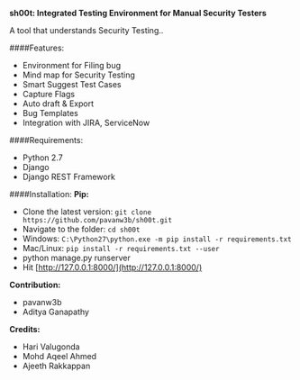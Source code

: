**sh00t: Integrated Testing Environment for Manual Security Testers**

A tool that understands Security Testing..

####Features:
- Environment for Filing bug
- Mind map for Security Testing
- Smart Suggest Test Cases
- Capture Flags
- Auto draft & Export
- Bug Templates
- Integration with JIRA, ServiceNow

####Requirements:
- Python 2.7
- Django
- Django REST Framework


####Installation:
**Pip:**
* Clone the latest version: `git clone https://github.com/pavanw3b/sh00t.git
`
* Navigate to the folder: `cd sh00t`
* Windows: `C:\Python27\python.exe -m pip install -r requirements.txt`
* Mac/Linux: `pip install -r requirements.txt --user`
* python manage.py runserver
* Hit [http://127.0.0.1:8000/](http://127.0.0.1:8000/)

**Contribution:**
- pavanw3b
- Aditya Ganapathy

**Credits:**
- Hari Valugonda
- Mohd Aqeel Ahmed
- Ajeeth Rakkappan
